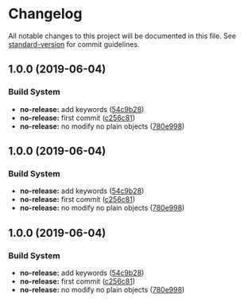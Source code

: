 # Changelog

All notable changes to this project will be documented in this file. See [standard-version](https://github.com/conventional-changelog/standard-version) for commit guidelines.

## 1.0.0 (2019-06-04)


### Build System

* **no-release:** add keywords ([54c9b28](https://github.com/Kikobeats/map-values-deep/commit/54c9b28))
* **no-release:** first commit ([c256c81](https://github.com/Kikobeats/map-values-deep/commit/c256c81))
* **no-release:** no modify no plain objects ([780e998](https://github.com/Kikobeats/map-values-deep/commit/780e998))



## 1.0.0 (2019-06-04)


### Build System

* **no-release:** add keywords ([54c9b28](https://github.com/Kikobeats/map-values-deep/commit/54c9b28))
* **no-release:** first commit ([c256c81](https://github.com/Kikobeats/map-values-deep/commit/c256c81))
* **no-release:** no modify no plain objects ([780e998](https://github.com/Kikobeats/map-values-deep/commit/780e998))



## 1.0.0 (2019-06-04)


### Build System

* **no-release:** add keywords ([54c9b28](https://github.com/Kikobeats/map-values-deep/commit/54c9b28))
* **no-release:** first commit ([c256c81](https://github.com/Kikobeats/map-values-deep/commit/c256c81))
* **no-release:** no modify no plain objects ([780e998](https://github.com/Kikobeats/map-values-deep/commit/780e998))
